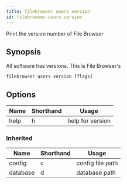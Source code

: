 ```yaml
---
title: filebrowser users version
id: filebrowser-users-version
---
```


Print the version number of File Browser

## Synopsis

All software has versions. This is File Browser's

```
filebrowser users version [flags]
```

## Options

| Name | Shorthand | Usage |
|------|-----------|-------|
|help|h|help for version|

### Inherited

| Name | Shorthand | Usage |
|------|-----------|-------|
|config|c|config file path|
|database|d|database path|

